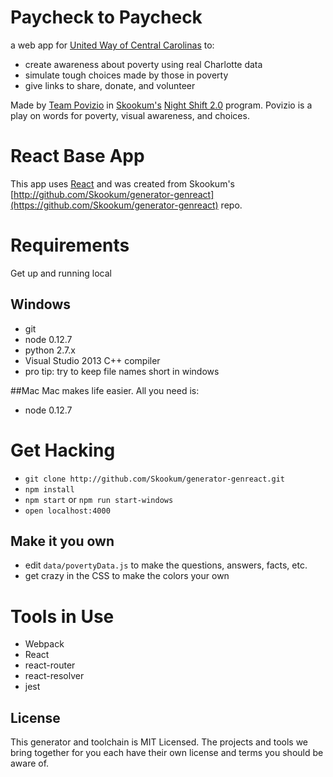 # Paycheck to Paycheck

a web app for [United Way of Central Carolinas](http://www.uwcentralcarolinas.org/) to: 

* create awareness about poverty using real Charlotte data
* simulate tough choices made by those in poverty
* give links to share, donate, and volunteer

Made by [Team Povizio](http://josephjguerra.github.io/teampovizio/) in [Skookum's](http://skookum.com/) [Night Shift 2.0](http://www.nightshiftc.lt/) program. Povizio is a play on words for poverty, visual awareness, and choices.

# React Base App

This app uses [React](http://facebook.github.io/react/) and was created from Skookum's [http://github.com/Skookum/generator-genreact](https://github.com/Skookum/generator-genreact) repo.

# Requirements

Get up and running local

## Windows

* git
* node 0.12.7
* python 2.7.x
* Visual Studio 2013 C++ compiler
* pro tip: try to keep  file names short in windows

##Mac
Mac makes life easier. All you need is:

* node 0.12.7

# Get Hacking

* `git clone http://github.com/Skookum/generator-genreact.git`
* `npm install`
* `npm start` or `npm run start-windows`
* `open localhost:4000`

## Make it you own

* edit `data/povertyData.js` to make the questions, answers, facts, etc. 
* get crazy in the CSS to make the colors your own

# Tools in Use

* Webpack
* React
* react-router
* react-resolver
* jest

## License

This generator and toolchain is MIT Licensed. The projects and tools we bring
together for you each have their own license and terms you should be aware of.
